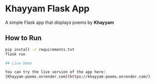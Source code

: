 # Khayyam Flask App

A simple Flask app that displays poems by **Khayyam**

## How to Run

```bash
pip install -r requirements.txt
flask run

## Live Demo

You can try the live version of the app here:
[Khayyam-poems.onrender.com](https://khayyam-poems.onrender.com/)
